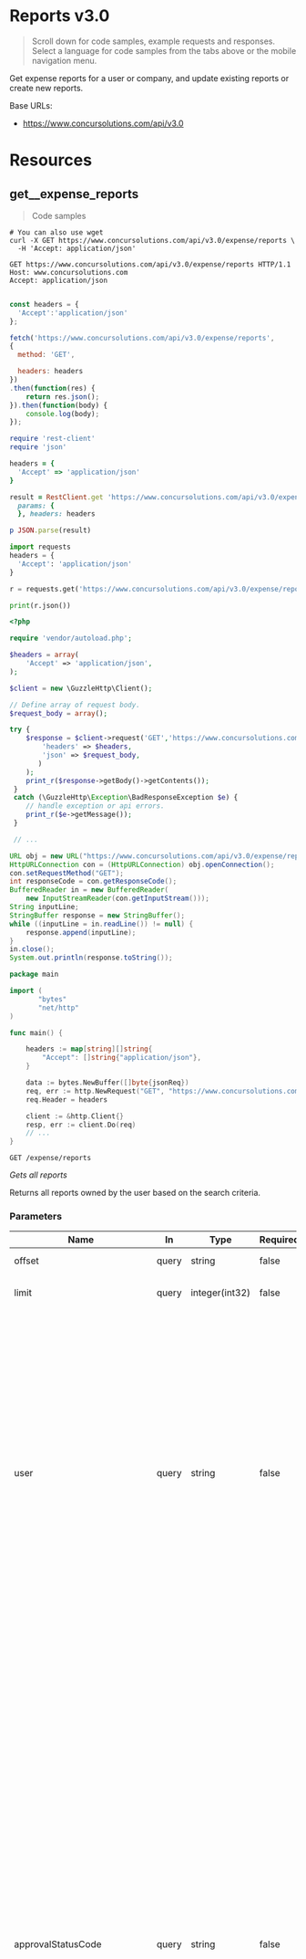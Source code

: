 <!-- Generator: Widdershins v4.0.1 -->

<h1 id="reports">Reports v3.0</h1>

> Scroll down for code samples, example requests and responses. Select a language for code samples from the tabs above or the mobile navigation menu.

Get expense reports for a user or company, and update existing reports or create new reports.

Base URLs:

* <a href="https://www.concursolutions.com/api/v3.0">https://www.concursolutions.com/api/v3.0</a>

<h1 id="reports-resources">Resources</h1>

## get__expense_reports

> Code samples

```shell
# You can also use wget
curl -X GET https://www.concursolutions.com/api/v3.0/expense/reports \
  -H 'Accept: application/json'

```

```http
GET https://www.concursolutions.com/api/v3.0/expense/reports HTTP/1.1
Host: www.concursolutions.com
Accept: application/json

```

```javascript

const headers = {
  'Accept':'application/json'
};

fetch('https://www.concursolutions.com/api/v3.0/expense/reports',
{
  method: 'GET',

  headers: headers
})
.then(function(res) {
    return res.json();
}).then(function(body) {
    console.log(body);
});

```

```ruby
require 'rest-client'
require 'json'

headers = {
  'Accept' => 'application/json'
}

result = RestClient.get 'https://www.concursolutions.com/api/v3.0/expense/reports',
  params: {
  }, headers: headers

p JSON.parse(result)

```

```python
import requests
headers = {
  'Accept': 'application/json'
}

r = requests.get('https://www.concursolutions.com/api/v3.0/expense/reports', headers = headers)

print(r.json())

```

```php
<?php

require 'vendor/autoload.php';

$headers = array(
    'Accept' => 'application/json',
);

$client = new \GuzzleHttp\Client();

// Define array of request body.
$request_body = array();

try {
    $response = $client->request('GET','https://www.concursolutions.com/api/v3.0/expense/reports', array(
        'headers' => $headers,
        'json' => $request_body,
       )
    );
    print_r($response->getBody()->getContents());
 }
 catch (\GuzzleHttp\Exception\BadResponseException $e) {
    // handle exception or api errors.
    print_r($e->getMessage());
 }

 // ...

```

```java
URL obj = new URL("https://www.concursolutions.com/api/v3.0/expense/reports");
HttpURLConnection con = (HttpURLConnection) obj.openConnection();
con.setRequestMethod("GET");
int responseCode = con.getResponseCode();
BufferedReader in = new BufferedReader(
    new InputStreamReader(con.getInputStream()));
String inputLine;
StringBuffer response = new StringBuffer();
while ((inputLine = in.readLine()) != null) {
    response.append(inputLine);
}
in.close();
System.out.println(response.toString());

```

```go
package main

import (
       "bytes"
       "net/http"
)

func main() {

    headers := map[string][]string{
        "Accept": []string{"application/json"},
    }

    data := bytes.NewBuffer([]byte{jsonReq})
    req, err := http.NewRequest("GET", "https://www.concursolutions.com/api/v3.0/expense/reports", data)
    req.Header = headers

    client := &http.Client{}
    resp, err := client.Do(req)
    // ...
}

```

`GET /expense/reports`

*Gets all reports*

Returns all reports owned by the user based on the search criteria.

<h3 id="get__expense_reports-parameters">Parameters</h3>

|Name|In|Type|Required|Description|
|---|---|---|---|---|
|offset|query|string|false|Starting page offset|
|limit|query|integer(int32)|false|Number of records to return (default 25)|
|user|query|string|false|Optional. The login ID of the report owner(s) to use when searching for reports. If the value is set to LoginID, reports for the report owner with this login ID value are returned. If the value is set to ALL, reports for all report owners are returned. If this parameter is not specified, reports for the OAuth Consumer are returned. The access token owner (OAuth Consumer) must have the Web Services Admin role to use this parameter.|
|approvalStatusCode|query|string|false|The status code for the Approval Status. The values can include Concur Expense standard codes or custom codes. The Concur Expense standard code values are: A_AAFH - Report submission triggered an anomaly and fraud check; A_ACCO - Report is pending reviews; A_APPR - Report has been approved; A_EXTV - Report is pending external validation; A_FILE - Report has been submitted; A_NOTF - Report has not been submitted; A_PBDG - Report approval is pending Budget approval; A_PECO - Report approval is pending Cost object approval; A_PEND - Report is pending manager approval; A_PVAL - Report is pending prepayment validation; A_RESU - Report needs to be resubmitted; A_RHLD - Report submission is pending receipt images; A_TEXP - Report expired in approval queue. For custom codes, contact Concur Developer Support.|
|paymentStatusCode|query|string|false|The payment status code for the report. The values can include Concur Expense standard codes or custom codes. The Concur Expense standard code values are: P_HOLD - Report payment is on hold; P_NOTP - Report has not been paid; P_PAID - Report has been paid; P_PAYC - Payment is confirmed. Some or all of the report expenses have been paid; P_PROC - Report is in process to be paid. For custom codes, contact Concur Developer Support.|
|currencyCode|query|string|false|The 3-letter ISO 4217 currency code for the report currency. Example: USD.|
|paymentType|query|string|false|The unique identifier for the payment type that is the payment type for at least one expense entry in the report. Use PaymentTypeID from the "GET Expense Group Configurations" function.|
|reimbursementMethod|query|string|false|The method the report owner will be reimbursed. VALUES: ADPPAYR - ADP Payroll; APCHECK - AP (Company Check); CNQRPAY - Expense Pay; PMTSERV - Other Payment Service. NOTE: PAY_PAL is NOT supported.|
|approverLoginID|query|string|false|The login ID for the report approver that is the current approver assigned to the report.|
|expenseTypeCode|query|string|false|The expense type code that is the expense type for at least one expense entry in the report. Use ExpenseTypeCode from the "GET Expense Group Configurations" function.|
|attendeeTypeCode|query|string|false|The report contains expense entries that have attendees of the specified type.|
|countryCode|query|string|false|The report country. Maximum 2 characters. Format: The ISO 3166-1 alpha-2 country code. Example: United States is US.|
|batchID|query|string|false|The unique identifier for a payment batch where there is at least one report payee within the report. Use the BatchID from the "GET Payment Batch List" function.|
|vendorName|query|string|false|The Vendor Description that is the vendor for at least one expense entry in the report.|
|hasVAT|query|boolean|false|Determines if the report has at least one expense entry with VAT details. Format: true or false.|
|hasImages|query|boolean|false|Determines if the report has at least one expense entry with an entry image or if there is a report image for this report. Format: true or false.|
|hasAttendees|query|boolean|false|Determines if the report has at least one expense entry with an attendee. Format: true or false.|
|hasBillableExpenses|query|boolean|false|The IsBillable flag for at least one expense entry in the report. Format: true or false.|
|isTestUser|query|boolean|false|The report owner is a test user using the report for testing purposes in a non-production envirnment. format: true or false.|
|expenseGroupConfigID|query|string|false|The unique identifier for the expense group configuration associated to the report's expense group. Use the ID from the "GET Expense Group Configurations" function.|
|entryTransactionDateBefore|query|string(date-time)|false|The entry transaction date for at least one expense entry in the report is before this date.Format: YYYY-MM-DD|
|entryTransactionDateAfter|query|string(date-time)|false|The entry transaction date for at least one expense entry in the report is after this date.Format: YYYY-MM-DD|
|createDateBefore|query|string(date-time)|false|The report create date is before this date.Format: YYYY-MM-DD|
|createDateAfter|query|string(date-time)|false|The report create date is after this date.Format: YYYY-MM-DD|
|userDefinedDateBefore|query|string(date-time)|false|The report user defined date is before this date.Format: YYYY-MM-DD|
|userDefinedDateAfter|query|string(date-time)|false|The report user defined date is after this date.Format: YYYY-MM-DD|
|submitDateBefore|query|string(date-time)|false|The report submit date is before this date.Format: YYYY-MM-DD|
|submitDateAfter|query|string(date-time)|false|The report submit date is after this date.Format: YYYY-MM-DD|
|processingPaymentDateBefore|query|string(date-time)|false|The report processing payment date is before this date.Format: YYYY-MM-DD|
|processingPaymentDateAfter|query|string(date-time)|false|The report processing payment date is after this date. Format: YYYY-MM-DD|
|paidDateBefore|query|string(date-time)|false|The report paid date is before this date.Format: YYYY-MM-DD|
|paidDateAfter|query|string(date-time)|false|The report paid date is after this date.Format: YYYY-MM-DD|
|modifiedDateBefore|query|string(date-time)|false|The report modified date is before this date.Format: YYYY-MM-DD|
|modifiedDateAfter|query|string(date-time)|false|The report modified date is after this date.Format: YYYY-MM-DD|

> Example responses

> 200 Response

```json
{
  "Items": {
    "AmountDueCompanyCard": 0,
    "AmountDueEmployee": 0,
    "ApprovalStatusCode": "string",
    "ApprovalStatusName": "string",
    "ApproverLoginID": "string",
    "ApproverName": "string",
    "Country": "string",
    "CountrySubdivision": "string",
    "CreateDate": "2019-08-24T14:15:22Z",
    "CurrencyCode": "string",
    "Custom1": {
      "Code": "string",
      "ListItemID": "string",
      "Type": "string",
      "Value": "string"
    },
    "Custom10": {
      "Code": "string",
      "ListItemID": "string",
      "Type": "string",
      "Value": "string"
    },
    "Custom11": {
      "Code": "string",
      "ListItemID": "string",
      "Type": "string",
      "Value": "string"
    },
    "Custom12": {
      "Code": "string",
      "ListItemID": "string",
      "Type": "string",
      "Value": "string"
    },
    "Custom13": {
      "Code": "string",
      "ListItemID": "string",
      "Type": "string",
      "Value": "string"
    },
    "Custom14": {
      "Code": "string",
      "ListItemID": "string",
      "Type": "string",
      "Value": "string"
    },
    "Custom15": {
      "Code": "string",
      "ListItemID": "string",
      "Type": "string",
      "Value": "string"
    },
    "Custom16": {
      "Code": "string",
      "ListItemID": "string",
      "Type": "string",
      "Value": "string"
    },
    "Custom17": {
      "Code": "string",
      "ListItemID": "string",
      "Type": "string",
      "Value": "string"
    },
    "Custom18": {
      "Code": "string",
      "ListItemID": "string",
      "Type": "string",
      "Value": "string"
    },
    "Custom19": {
      "Code": "string",
      "ListItemID": "string",
      "Type": "string",
      "Value": "string"
    },
    "Custom2": {
      "Code": "string",
      "ListItemID": "string",
      "Type": "string",
      "Value": "string"
    },
    "Custom20": {
      "Code": "string",
      "ListItemID": "string",
      "Type": "string",
      "Value": "string"
    },
    "Custom3": {
      "Code": "string",
      "ListItemID": "string",
      "Type": "string",
      "Value": "string"
    },
    "Custom4": {
      "Code": "string",
      "ListItemID": "string",
      "Type": "string",
      "Value": "string"
    },
    "Custom5": {
      "Code": "string",
      "ListItemID": "string",
      "Type": "string",
      "Value": "string"
    },
    "Custom6": {
      "Code": "string",
      "ListItemID": "string",
      "Type": "string",
      "Value": "string"
    },
    "Custom7": {
      "Code": "string",
      "ListItemID": "string",
      "Type": "string",
      "Value": "string"
    },
    "Custom8": {
      "Code": "string",
      "ListItemID": "string",
      "Type": "string",
      "Value": "string"
    },
    "Custom9": {
      "Code": "string",
      "ListItemID": "string",
      "Type": "string",
      "Value": "string"
    },
    "EverSentBack": true,
    "HasException": true,
    "ID": "string",
    "LastComment": "string",
    "LastModifiedDate": "2019-08-24T14:15:22Z",
    "LedgerName": "string",
    "Name": "string",
    "OrgUnit1": {
      "Code": "string",
      "ListItemID": "string",
      "Type": "string",
      "Value": "string"
    },
    "OrgUnit2": {
      "Code": "string",
      "ListItemID": "string",
      "Type": "string",
      "Value": "string"
    },
    "OrgUnit3": {
      "Code": "string",
      "ListItemID": "string",
      "Type": "string",
      "Value": "string"
    },
    "OrgUnit4": {
      "Code": "string",
      "ListItemID": "string",
      "Type": "string",
      "Value": "string"
    },
    "OrgUnit5": {
      "Code": "string",
      "ListItemID": "string",
      "Type": "string",
      "Value": "string"
    },
    "OrgUnit6": {
      "Code": "string",
      "ListItemID": "string",
      "Type": "string",
      "Value": "string"
    },
    "OwnerLoginID": "string",
    "OwnerName": "string",
    "PaidDate": "2019-08-24T14:15:22Z",
    "PaymentStatusCode": "string",
    "PaymentStatusName": "string",
    "PersonalAmount": 0,
    "PolicyID": "string",
    "ProcessingPaymentDate": "2019-08-24T14:15:22Z",
    "ReceiptsReceived": true,
    "SubmitDate": "2019-08-24T14:15:22Z",
    "Total": 0,
    "TotalApprovedAmount": 0,
    "TotalClaimedAmount": 0,
    "URI": "string",
    "UserDefinedDate": "2019-08-24T14:15:22Z",
    "WorkflowActionUrl": "string"
  },
  "NextPage": "string"
}
```

```xml
<?xml version="1.0" encoding="UTF-8" ?>
<ReportCollection>
  <Items>
    <AmountDueCompanyCard>0</AmountDueCompanyCard>
    <AmountDueEmployee>0</AmountDueEmployee>
    <ApprovalStatusCode>string</ApprovalStatusCode>
    <ApprovalStatusName>string</ApprovalStatusName>
    <ApproverLoginID>string</ApproverLoginID>
    <ApproverName>string</ApproverName>
    <Country>string</Country>
    <CountrySubdivision>string</CountrySubdivision>
    <CreateDate>2019-08-24T14:15:22Z</CreateDate>
    <CurrencyCode>string</CurrencyCode>
    <Custom1>
      <Code>string</Code>
      <ListItemID>string</ListItemID>
      <Type>string</Type>
      <Value>string</Value>
    </Custom1>
    <Custom10>
      <Code>string</Code>
      <ListItemID>string</ListItemID>
      <Type>string</Type>
      <Value>string</Value>
    </Custom10>
    <Custom11>
      <Code>string</Code>
      <ListItemID>string</ListItemID>
      <Type>string</Type>
      <Value>string</Value>
    </Custom11>
    <Custom12>
      <Code>string</Code>
      <ListItemID>string</ListItemID>
      <Type>string</Type>
      <Value>string</Value>
    </Custom12>
    <Custom13>
      <Code>string</Code>
      <ListItemID>string</ListItemID>
      <Type>string</Type>
      <Value>string</Value>
    </Custom13>
    <Custom14>
      <Code>string</Code>
      <ListItemID>string</ListItemID>
      <Type>string</Type>
      <Value>string</Value>
    </Custom14>
    <Custom15>
      <Code>string</Code>
      <ListItemID>string</ListItemID>
      <Type>string</Type>
      <Value>string</Value>
    </Custom15>
    <Custom16>
      <Code>string</Code>
      <ListItemID>string</ListItemID>
      <Type>string</Type>
      <Value>string</Value>
    </Custom16>
    <Custom17>
      <Code>string</Code>
      <ListItemID>string</ListItemID>
      <Type>string</Type>
      <Value>string</Value>
    </Custom17>
    <Custom18>
      <Code>string</Code>
      <ListItemID>string</ListItemID>
      <Type>string</Type>
      <Value>string</Value>
    </Custom18>
    <Custom19>
      <Code>string</Code>
      <ListItemID>string</ListItemID>
      <Type>string</Type>
      <Value>string</Value>
    </Custom19>
    <Custom2>
      <Code>string</Code>
      <ListItemID>string</ListItemID>
      <Type>string</Type>
      <Value>string</Value>
    </Custom2>
    <Custom20>
      <Code>string</Code>
      <ListItemID>string</ListItemID>
      <Type>string</Type>
      <Value>string</Value>
    </Custom20>
    <Custom3>
      <Code>string</Code>
      <ListItemID>string</ListItemID>
      <Type>string</Type>
      <Value>string</Value>
    </Custom3>
    <Custom4>
      <Code>string</Code>
      <ListItemID>string</ListItemID>
      <Type>string</Type>
      <Value>string</Value>
    </Custom4>
    <Custom5>
      <Code>string</Code>
      <ListItemID>string</ListItemID>
      <Type>string</Type>
      <Value>string</Value>
    </Custom5>
    <Custom6>
      <Code>string</Code>
      <ListItemID>string</ListItemID>
      <Type>string</Type>
      <Value>string</Value>
    </Custom6>
    <Custom7>
      <Code>string</Code>
      <ListItemID>string</ListItemID>
      <Type>string</Type>
      <Value>string</Value>
    </Custom7>
    <Custom8>
      <Code>string</Code>
      <ListItemID>string</ListItemID>
      <Type>string</Type>
      <Value>string</Value>
    </Custom8>
    <Custom9>
      <Code>string</Code>
      <ListItemID>string</ListItemID>
      <Type>string</Type>
      <Value>string</Value>
    </Custom9>
    <EverSentBack>true</EverSentBack>
    <HasException>true</HasException>
    <ID>string</ID>
    <LastComment>string</LastComment>
    <LastModifiedDate>2019-08-24T14:15:22Z</LastModifiedDate>
    <LedgerName>string</LedgerName>
    <Name>string</Name>
    <OrgUnit1>
      <Code>string</Code>
      <ListItemID>string</ListItemID>
      <Type>string</Type>
      <Value>string</Value>
    </OrgUnit1>
    <OrgUnit2>
      <Code>string</Code>
      <ListItemID>string</ListItemID>
      <Type>string</Type>
      <Value>string</Value>
    </OrgUnit2>
    <OrgUnit3>
      <Code>string</Code>
      <ListItemID>string</ListItemID>
      <Type>string</Type>
      <Value>string</Value>
    </OrgUnit3>
    <OrgUnit4>
      <Code>string</Code>
      <ListItemID>string</ListItemID>
      <Type>string</Type>
      <Value>string</Value>
    </OrgUnit4>
    <OrgUnit5>
      <Code>string</Code>
      <ListItemID>string</ListItemID>
      <Type>string</Type>
      <Value>string</Value>
    </OrgUnit5>
    <OrgUnit6>
      <Code>string</Code>
      <ListItemID>string</ListItemID>
      <Type>string</Type>
      <Value>string</Value>
    </OrgUnit6>
    <OwnerLoginID>string</OwnerLoginID>
    <OwnerName>string</OwnerName>
    <PaidDate>2019-08-24T14:15:22Z</PaidDate>
    <PaymentStatusCode>string</PaymentStatusCode>
    <PaymentStatusName>string</PaymentStatusName>
    <PersonalAmount>0</PersonalAmount>
    <PolicyID>string</PolicyID>
    <ProcessingPaymentDate>2019-08-24T14:15:22Z</ProcessingPaymentDate>
    <ReceiptsReceived>true</ReceiptsReceived>
    <SubmitDate>2019-08-24T14:15:22Z</SubmitDate>
    <Total>0</Total>
    <TotalApprovedAmount>0</TotalApprovedAmount>
    <TotalClaimedAmount>0</TotalClaimedAmount>
    <URI>string</URI>
    <UserDefinedDate>2019-08-24T14:15:22Z</UserDefinedDate>
    <WorkflowActionUrl>string</WorkflowActionUrl>
  </Items>
  <NextPage>string</NextPage>
</ReportCollection>
```

<h3 id="get__expense_reports-responses">Responses</h3>

|Status|Meaning|Description|Schema|
|---|---|---|---|
|200|[OK](https://tools.ietf.org/html/rfc7231#section-6.3.1)|Success|[ReportCollection](#schemareportcollection)|

<aside class="success">
This operation does not require authentication
</aside>

## post__expense_reports

> Code samples

```shell
# You can also use wget
curl -X POST https://www.concursolutions.com/api/v3.0/expense/reports \
  -H 'Content-Type: application/json' \
  -H 'Accept: application/json'

```

```http
POST https://www.concursolutions.com/api/v3.0/expense/reports HTTP/1.1
Host: www.concursolutions.com
Content-Type: application/json
Accept: application/json

```

```javascript
const inputBody = '{
  "Comment": "string",
  "Custom1": "string",
  "Custom10": "string",
  "Custom11": "string",
  "Custom12": "string",
  "Custom13": "string",
  "Custom14": "string",
  "Custom15": "string",
  "Custom16": "string",
  "Custom17": "string",
  "Custom18": "string",
  "Custom19": "string",
  "Custom2": "string",
  "Custom20": "string",
  "Custom3": "string",
  "Custom4": "string",
  "Custom5": "string",
  "Custom6": "string",
  "Custom7": "string",
  "Custom8": "string",
  "Custom9": "string",
  "Name": "string",
  "OrgUnit1": "string",
  "OrgUnit2": "string",
  "OrgUnit3": "string",
  "OrgUnit4": "string",
  "OrgUnit5": "string",
  "OrgUnit6": "string",
  "PolicyID": "string",
  "Purpose": "string",
  "UserDefinedDate": "2019-08-24T14:15:22Z"
}';
const headers = {
  'Content-Type':'application/json',
  'Accept':'application/json'
};

fetch('https://www.concursolutions.com/api/v3.0/expense/reports',
{
  method: 'POST',
  body: inputBody,
  headers: headers
})
.then(function(res) {
    return res.json();
}).then(function(body) {
    console.log(body);
});

```

```ruby
require 'rest-client'
require 'json'

headers = {
  'Content-Type' => 'application/json',
  'Accept' => 'application/json'
}

result = RestClient.post 'https://www.concursolutions.com/api/v3.0/expense/reports',
  params: {
  }, headers: headers

p JSON.parse(result)

```

```python
import requests
headers = {
  'Content-Type': 'application/json',
  'Accept': 'application/json'
}

r = requests.post('https://www.concursolutions.com/api/v3.0/expense/reports', headers = headers)

print(r.json())

```

```php
<?php

require 'vendor/autoload.php';

$headers = array(
    'Content-Type' => 'application/json',
    'Accept' => 'application/json',
);

$client = new \GuzzleHttp\Client();

// Define array of request body.
$request_body = array();

try {
    $response = $client->request('POST','https://www.concursolutions.com/api/v3.0/expense/reports', array(
        'headers' => $headers,
        'json' => $request_body,
       )
    );
    print_r($response->getBody()->getContents());
 }
 catch (\GuzzleHttp\Exception\BadResponseException $e) {
    // handle exception or api errors.
    print_r($e->getMessage());
 }

 // ...

```

```java
URL obj = new URL("https://www.concursolutions.com/api/v3.0/expense/reports");
HttpURLConnection con = (HttpURLConnection) obj.openConnection();
con.setRequestMethod("POST");
int responseCode = con.getResponseCode();
BufferedReader in = new BufferedReader(
    new InputStreamReader(con.getInputStream()));
String inputLine;
StringBuffer response = new StringBuffer();
while ((inputLine = in.readLine()) != null) {
    response.append(inputLine);
}
in.close();
System.out.println(response.toString());

```

```go
package main

import (
       "bytes"
       "net/http"
)

func main() {

    headers := map[string][]string{
        "Content-Type": []string{"application/json"},
        "Accept": []string{"application/json"},
    }

    data := bytes.NewBuffer([]byte{jsonReq})
    req, err := http.NewRequest("POST", "https://www.concursolutions.com/api/v3.0/expense/reports", data)
    req.Header = headers

    client := &http.Client{}
    resp, err := client.Do(req)
    // ...
}

```

`POST /expense/reports`

*Create a new report*

Create an expense report with the supplied data.

> Body parameter

```json
{
  "Comment": "string",
  "Custom1": "string",
  "Custom10": "string",
  "Custom11": "string",
  "Custom12": "string",
  "Custom13": "string",
  "Custom14": "string",
  "Custom15": "string",
  "Custom16": "string",
  "Custom17": "string",
  "Custom18": "string",
  "Custom19": "string",
  "Custom2": "string",
  "Custom20": "string",
  "Custom3": "string",
  "Custom4": "string",
  "Custom5": "string",
  "Custom6": "string",
  "Custom7": "string",
  "Custom8": "string",
  "Custom9": "string",
  "Name": "string",
  "OrgUnit1": "string",
  "OrgUnit2": "string",
  "OrgUnit3": "string",
  "OrgUnit4": "string",
  "OrgUnit5": "string",
  "OrgUnit6": "string",
  "PolicyID": "string",
  "Purpose": "string",
  "UserDefinedDate": "2019-08-24T14:15:22Z"
}
```

```xml
<?xml version="1.0" encoding="UTF-8" ?>
<ReportPost>
  <Comment>string</Comment>
  <Custom1>string</Custom1>
  <Custom10>string</Custom10>
  <Custom11>string</Custom11>
  <Custom12>string</Custom12>
  <Custom13>string</Custom13>
  <Custom14>string</Custom14>
  <Custom15>string</Custom15>
  <Custom16>string</Custom16>
  <Custom17>string</Custom17>
  <Custom18>string</Custom18>
  <Custom19>string</Custom19>
  <Custom2>string</Custom2>
  <Custom20>string</Custom20>
  <Custom3>string</Custom3>
  <Custom4>string</Custom4>
  <Custom5>string</Custom5>
  <Custom6>string</Custom6>
  <Custom7>string</Custom7>
  <Custom8>string</Custom8>
  <Custom9>string</Custom9>
  <Name>string</Name>
  <OrgUnit1>string</OrgUnit1>
  <OrgUnit2>string</OrgUnit2>
  <OrgUnit3>string</OrgUnit3>
  <OrgUnit4>string</OrgUnit4>
  <OrgUnit5>string</OrgUnit5>
  <OrgUnit6>string</OrgUnit6>
  <PolicyID>string</PolicyID>
  <Purpose>string</Purpose>
  <UserDefinedDate>2019-08-24T14:15:22Z</UserDefinedDate>
</ReportPost>
```

<h3 id="post__expense_reports-parameters">Parameters</h3>

|Name|In|Type|Required|Description|
|---|---|---|---|---|
|user|query|string|false|Optional. The login ID for the Report Owner.|
|body|body|[ReportPost](#schemareportpost)|true|Report object to create|

> Example responses

> 200 Response

```json
{
  "ID": "string",
  "URI": "string"
}
```

```xml
<?xml version="1.0" encoding="UTF-8" ?>
<CreateResponse>
  <ID>string</ID>
  <URI>string</URI>
</CreateResponse>
```

<h3 id="post__expense_reports-responses">Responses</h3>

|Status|Meaning|Description|Schema|
|---|---|---|---|
|200|[OK](https://tools.ietf.org/html/rfc7231#section-6.3.1)|Success|[CreateResponse](#schemacreateresponse)|
|400|[Bad Request](https://tools.ietf.org/html/rfc7231#section-6.5.1)|Bad Request|[Void](#schemavoid)|

<aside class="success">
This operation does not require authentication
</aside>

## get__expense_reports_{id}

> Code samples

```shell
# You can also use wget
curl -X GET https://www.concursolutions.com/api/v3.0/expense/reports/{id} \
  -H 'Accept: application/json'

```

```http
GET https://www.concursolutions.com/api/v3.0/expense/reports/{id} HTTP/1.1
Host: www.concursolutions.com
Accept: application/json

```

```javascript

const headers = {
  'Accept':'application/json'
};

fetch('https://www.concursolutions.com/api/v3.0/expense/reports/{id}',
{
  method: 'GET',

  headers: headers
})
.then(function(res) {
    return res.json();
}).then(function(body) {
    console.log(body);
});

```

```ruby
require 'rest-client'
require 'json'

headers = {
  'Accept' => 'application/json'
}

result = RestClient.get 'https://www.concursolutions.com/api/v3.0/expense/reports/{id}',
  params: {
  }, headers: headers

p JSON.parse(result)

```

```python
import requests
headers = {
  'Accept': 'application/json'
}

r = requests.get('https://www.concursolutions.com/api/v3.0/expense/reports/{id}', headers = headers)

print(r.json())

```

```php
<?php

require 'vendor/autoload.php';

$headers = array(
    'Accept' => 'application/json',
);

$client = new \GuzzleHttp\Client();

// Define array of request body.
$request_body = array();

try {
    $response = $client->request('GET','https://www.concursolutions.com/api/v3.0/expense/reports/{id}', array(
        'headers' => $headers,
        'json' => $request_body,
       )
    );
    print_r($response->getBody()->getContents());
 }
 catch (\GuzzleHttp\Exception\BadResponseException $e) {
    // handle exception or api errors.
    print_r($e->getMessage());
 }

 // ...

```

```java
URL obj = new URL("https://www.concursolutions.com/api/v3.0/expense/reports/{id}");
HttpURLConnection con = (HttpURLConnection) obj.openConnection();
con.setRequestMethod("GET");
int responseCode = con.getResponseCode();
BufferedReader in = new BufferedReader(
    new InputStreamReader(con.getInputStream()));
String inputLine;
StringBuffer response = new StringBuffer();
while ((inputLine = in.readLine()) != null) {
    response.append(inputLine);
}
in.close();
System.out.println(response.toString());

```

```go
package main

import (
       "bytes"
       "net/http"
)

func main() {

    headers := map[string][]string{
        "Accept": []string{"application/json"},
    }

    data := bytes.NewBuffer([]byte{jsonReq})
    req, err := http.NewRequest("GET", "https://www.concursolutions.com/api/v3.0/expense/reports/{id}", data)
    req.Header = headers

    client := &http.Client{}
    resp, err := client.Do(req)
    // ...
}

```

`GET /expense/reports/{id}`

*Gets a single report*

Returns the specified report.

<h3 id="get__expense_reports_{id}-parameters">Parameters</h3>

|Name|In|Type|Required|Description|
|---|---|---|---|---|
|id|path|string|true|Report ID|
|user|query|string|false|Optional. The login ID of the report owner(s) to use when searching for reports. If the value is set to LoginID, reports for the report owner with this login ID value are returned. If the value is set to ALL, reports for all report owners are returned. If this parameter is not specified, reports for the OAuth Consumer are returned. The access token owner (OAuth Consumer) must have the Web Services Admin role to use this parameter.|

> Example responses

> 200 Response

```json
{
  "AmountDueCompanyCard": 0,
  "AmountDueEmployee": 0,
  "ApprovalStatusCode": "string",
  "ApprovalStatusName": "string",
  "ApproverLoginID": "string",
  "ApproverName": "string",
  "Country": "string",
  "CountrySubdivision": "string",
  "CreateDate": "2019-08-24T14:15:22Z",
  "CurrencyCode": "string",
  "Custom1": {
    "Code": "string",
    "ListItemID": "string",
    "Type": "string",
    "Value": "string"
  },
  "Custom10": {
    "Code": "string",
    "ListItemID": "string",
    "Type": "string",
    "Value": "string"
  },
  "Custom11": {
    "Code": "string",
    "ListItemID": "string",
    "Type": "string",
    "Value": "string"
  },
  "Custom12": {
    "Code": "string",
    "ListItemID": "string",
    "Type": "string",
    "Value": "string"
  },
  "Custom13": {
    "Code": "string",
    "ListItemID": "string",
    "Type": "string",
    "Value": "string"
  },
  "Custom14": {
    "Code": "string",
    "ListItemID": "string",
    "Type": "string",
    "Value": "string"
  },
  "Custom15": {
    "Code": "string",
    "ListItemID": "string",
    "Type": "string",
    "Value": "string"
  },
  "Custom16": {
    "Code": "string",
    "ListItemID": "string",
    "Type": "string",
    "Value": "string"
  },
  "Custom17": {
    "Code": "string",
    "ListItemID": "string",
    "Type": "string",
    "Value": "string"
  },
  "Custom18": {
    "Code": "string",
    "ListItemID": "string",
    "Type": "string",
    "Value": "string"
  },
  "Custom19": {
    "Code": "string",
    "ListItemID": "string",
    "Type": "string",
    "Value": "string"
  },
  "Custom2": {
    "Code": "string",
    "ListItemID": "string",
    "Type": "string",
    "Value": "string"
  },
  "Custom20": {
    "Code": "string",
    "ListItemID": "string",
    "Type": "string",
    "Value": "string"
  },
  "Custom3": {
    "Code": "string",
    "ListItemID": "string",
    "Type": "string",
    "Value": "string"
  },
  "Custom4": {
    "Code": "string",
    "ListItemID": "string",
    "Type": "string",
    "Value": "string"
  },
  "Custom5": {
    "Code": "string",
    "ListItemID": "string",
    "Type": "string",
    "Value": "string"
  },
  "Custom6": {
    "Code": "string",
    "ListItemID": "string",
    "Type": "string",
    "Value": "string"
  },
  "Custom7": {
    "Code": "string",
    "ListItemID": "string",
    "Type": "string",
    "Value": "string"
  },
  "Custom8": {
    "Code": "string",
    "ListItemID": "string",
    "Type": "string",
    "Value": "string"
  },
  "Custom9": {
    "Code": "string",
    "ListItemID": "string",
    "Type": "string",
    "Value": "string"
  },
  "EverSentBack": true,
  "HasException": true,
  "ID": "string",
  "LastComment": "string",
  "LastModifiedDate": "2019-08-24T14:15:22Z",
  "LedgerName": "string",
  "Name": "string",
  "OrgUnit1": {
    "Code": "string",
    "ListItemID": "string",
    "Type": "string",
    "Value": "string"
  },
  "OrgUnit2": {
    "Code": "string",
    "ListItemID": "string",
    "Type": "string",
    "Value": "string"
  },
  "OrgUnit3": {
    "Code": "string",
    "ListItemID": "string",
    "Type": "string",
    "Value": "string"
  },
  "OrgUnit4": {
    "Code": "string",
    "ListItemID": "string",
    "Type": "string",
    "Value": "string"
  },
  "OrgUnit5": {
    "Code": "string",
    "ListItemID": "string",
    "Type": "string",
    "Value": "string"
  },
  "OrgUnit6": {
    "Code": "string",
    "ListItemID": "string",
    "Type": "string",
    "Value": "string"
  },
  "OwnerLoginID": "string",
  "OwnerName": "string",
  "PaidDate": "2019-08-24T14:15:22Z",
  "PaymentStatusCode": "string",
  "PaymentStatusName": "string",
  "PersonalAmount": 0,
  "PolicyID": "string",
  "ProcessingPaymentDate": "2019-08-24T14:15:22Z",
  "ReceiptsReceived": true,
  "SubmitDate": "2019-08-24T14:15:22Z",
  "Total": 0,
  "TotalApprovedAmount": 0,
  "TotalClaimedAmount": 0,
  "URI": "string",
  "UserDefinedDate": "2019-08-24T14:15:22Z",
  "WorkflowActionUrl": "string"
}
```

```xml
<?xml version="1.0" encoding="UTF-8" ?>
<ReportGet>
  <AmountDueCompanyCard>0</AmountDueCompanyCard>
  <AmountDueEmployee>0</AmountDueEmployee>
  <ApprovalStatusCode>string</ApprovalStatusCode>
  <ApprovalStatusName>string</ApprovalStatusName>
  <ApproverLoginID>string</ApproverLoginID>
  <ApproverName>string</ApproverName>
  <Country>string</Country>
  <CountrySubdivision>string</CountrySubdivision>
  <CreateDate>2019-08-24T14:15:22Z</CreateDate>
  <CurrencyCode>string</CurrencyCode>
  <Custom1>
    <Code>string</Code>
    <ListItemID>string</ListItemID>
    <Type>string</Type>
    <Value>string</Value>
  </Custom1>
  <Custom10>
    <Code>string</Code>
    <ListItemID>string</ListItemID>
    <Type>string</Type>
    <Value>string</Value>
  </Custom10>
  <Custom11>
    <Code>string</Code>
    <ListItemID>string</ListItemID>
    <Type>string</Type>
    <Value>string</Value>
  </Custom11>
  <Custom12>
    <Code>string</Code>
    <ListItemID>string</ListItemID>
    <Type>string</Type>
    <Value>string</Value>
  </Custom12>
  <Custom13>
    <Code>string</Code>
    <ListItemID>string</ListItemID>
    <Type>string</Type>
    <Value>string</Value>
  </Custom13>
  <Custom14>
    <Code>string</Code>
    <ListItemID>string</ListItemID>
    <Type>string</Type>
    <Value>string</Value>
  </Custom14>
  <Custom15>
    <Code>string</Code>
    <ListItemID>string</ListItemID>
    <Type>string</Type>
    <Value>string</Value>
  </Custom15>
  <Custom16>
    <Code>string</Code>
    <ListItemID>string</ListItemID>
    <Type>string</Type>
    <Value>string</Value>
  </Custom16>
  <Custom17>
    <Code>string</Code>
    <ListItemID>string</ListItemID>
    <Type>string</Type>
    <Value>string</Value>
  </Custom17>
  <Custom18>
    <Code>string</Code>
    <ListItemID>string</ListItemID>
    <Type>string</Type>
    <Value>string</Value>
  </Custom18>
  <Custom19>
    <Code>string</Code>
    <ListItemID>string</ListItemID>
    <Type>string</Type>
    <Value>string</Value>
  </Custom19>
  <Custom2>
    <Code>string</Code>
    <ListItemID>string</ListItemID>
    <Type>string</Type>
    <Value>string</Value>
  </Custom2>
  <Custom20>
    <Code>string</Code>
    <ListItemID>string</ListItemID>
    <Type>string</Type>
    <Value>string</Value>
  </Custom20>
  <Custom3>
    <Code>string</Code>
    <ListItemID>string</ListItemID>
    <Type>string</Type>
    <Value>string</Value>
  </Custom3>
  <Custom4>
    <Code>string</Code>
    <ListItemID>string</ListItemID>
    <Type>string</Type>
    <Value>string</Value>
  </Custom4>
  <Custom5>
    <Code>string</Code>
    <ListItemID>string</ListItemID>
    <Type>string</Type>
    <Value>string</Value>
  </Custom5>
  <Custom6>
    <Code>string</Code>
    <ListItemID>string</ListItemID>
    <Type>string</Type>
    <Value>string</Value>
  </Custom6>
  <Custom7>
    <Code>string</Code>
    <ListItemID>string</ListItemID>
    <Type>string</Type>
    <Value>string</Value>
  </Custom7>
  <Custom8>
    <Code>string</Code>
    <ListItemID>string</ListItemID>
    <Type>string</Type>
    <Value>string</Value>
  </Custom8>
  <Custom9>
    <Code>string</Code>
    <ListItemID>string</ListItemID>
    <Type>string</Type>
    <Value>string</Value>
  </Custom9>
  <EverSentBack>true</EverSentBack>
  <HasException>true</HasException>
  <ID>string</ID>
  <LastComment>string</LastComment>
  <LastModifiedDate>2019-08-24T14:15:22Z</LastModifiedDate>
  <LedgerName>string</LedgerName>
  <Name>string</Name>
  <OrgUnit1>
    <Code>string</Code>
    <ListItemID>string</ListItemID>
    <Type>string</Type>
    <Value>string</Value>
  </OrgUnit1>
  <OrgUnit2>
    <Code>string</Code>
    <ListItemID>string</ListItemID>
    <Type>string</Type>
    <Value>string</Value>
  </OrgUnit2>
  <OrgUnit3>
    <Code>string</Code>
    <ListItemID>string</ListItemID>
    <Type>string</Type>
    <Value>string</Value>
  </OrgUnit3>
  <OrgUnit4>
    <Code>string</Code>
    <ListItemID>string</ListItemID>
    <Type>string</Type>
    <Value>string</Value>
  </OrgUnit4>
  <OrgUnit5>
    <Code>string</Code>
    <ListItemID>string</ListItemID>
    <Type>string</Type>
    <Value>string</Value>
  </OrgUnit5>
  <OrgUnit6>
    <Code>string</Code>
    <ListItemID>string</ListItemID>
    <Type>string</Type>
    <Value>string</Value>
  </OrgUnit6>
  <OwnerLoginID>string</OwnerLoginID>
  <OwnerName>string</OwnerName>
  <PaidDate>2019-08-24T14:15:22Z</PaidDate>
  <PaymentStatusCode>string</PaymentStatusCode>
  <PaymentStatusName>string</PaymentStatusName>
  <PersonalAmount>0</PersonalAmount>
  <PolicyID>string</PolicyID>
  <ProcessingPaymentDate>2019-08-24T14:15:22Z</ProcessingPaymentDate>
  <ReceiptsReceived>true</ReceiptsReceived>
  <SubmitDate>2019-08-24T14:15:22Z</SubmitDate>
  <Total>0</Total>
  <TotalApprovedAmount>0</TotalApprovedAmount>
  <TotalClaimedAmount>0</TotalClaimedAmount>
  <URI>string</URI>
  <UserDefinedDate>2019-08-24T14:15:22Z</UserDefinedDate>
  <WorkflowActionUrl>string</WorkflowActionUrl>
</ReportGet>
```

<h3 id="get__expense_reports_{id}-responses">Responses</h3>

|Status|Meaning|Description|Schema|
|---|---|---|---|
|200|[OK](https://tools.ietf.org/html/rfc7231#section-6.3.1)|Success|[ReportGet](#schemareportget)|

<aside class="success">
This operation does not require authentication
</aside>

## put__expense_reports_{id}

> Code samples

```shell
# You can also use wget
curl -X PUT https://www.concursolutions.com/api/v3.0/expense/reports/{id} \
  -H 'Content-Type: application/json' \
  -H 'Accept: application/json'

```

```http
PUT https://www.concursolutions.com/api/v3.0/expense/reports/{id} HTTP/1.1
Host: www.concursolutions.com
Content-Type: application/json
Accept: application/json

```

```javascript
const inputBody = '{
  "Comment": "string",
  "Custom1": "string",
  "Custom10": "string",
  "Custom11": "string",
  "Custom12": "string",
  "Custom13": "string",
  "Custom14": "string",
  "Custom15": "string",
  "Custom16": "string",
  "Custom17": "string",
  "Custom18": "string",
  "Custom19": "string",
  "Custom2": "string",
  "Custom20": "string",
  "Custom3": "string",
  "Custom4": "string",
  "Custom5": "string",
  "Custom6": "string",
  "Custom7": "string",
  "Custom8": "string",
  "Custom9": "string",
  "Name": "string",
  "OrgUnit1": "string",
  "OrgUnit2": "string",
  "OrgUnit3": "string",
  "OrgUnit4": "string",
  "OrgUnit5": "string",
  "OrgUnit6": "string",
  "PolicyID": "string",
  "Purpose": "string",
  "UserDefinedDate": "2019-08-24T14:15:22Z"
}';
const headers = {
  'Content-Type':'application/json',
  'Accept':'application/json'
};

fetch('https://www.concursolutions.com/api/v3.0/expense/reports/{id}',
{
  method: 'PUT',
  body: inputBody,
  headers: headers
})
.then(function(res) {
    return res.json();
}).then(function(body) {
    console.log(body);
});

```

```ruby
require 'rest-client'
require 'json'

headers = {
  'Content-Type' => 'application/json',
  'Accept' => 'application/json'
}

result = RestClient.put 'https://www.concursolutions.com/api/v3.0/expense/reports/{id}',
  params: {
  }, headers: headers

p JSON.parse(result)

```

```python
import requests
headers = {
  'Content-Type': 'application/json',
  'Accept': 'application/json'
}

r = requests.put('https://www.concursolutions.com/api/v3.0/expense/reports/{id}', headers = headers)

print(r.json())

```

```php
<?php

require 'vendor/autoload.php';

$headers = array(
    'Content-Type' => 'application/json',
    'Accept' => 'application/json',
);

$client = new \GuzzleHttp\Client();

// Define array of request body.
$request_body = array();

try {
    $response = $client->request('PUT','https://www.concursolutions.com/api/v3.0/expense/reports/{id}', array(
        'headers' => $headers,
        'json' => $request_body,
       )
    );
    print_r($response->getBody()->getContents());
 }
 catch (\GuzzleHttp\Exception\BadResponseException $e) {
    // handle exception or api errors.
    print_r($e->getMessage());
 }

 // ...

```

```java
URL obj = new URL("https://www.concursolutions.com/api/v3.0/expense/reports/{id}");
HttpURLConnection con = (HttpURLConnection) obj.openConnection();
con.setRequestMethod("PUT");
int responseCode = con.getResponseCode();
BufferedReader in = new BufferedReader(
    new InputStreamReader(con.getInputStream()));
String inputLine;
StringBuffer response = new StringBuffer();
while ((inputLine = in.readLine()) != null) {
    response.append(inputLine);
}
in.close();
System.out.println(response.toString());

```

```go
package main

import (
       "bytes"
       "net/http"
)

func main() {

    headers := map[string][]string{
        "Content-Type": []string{"application/json"},
        "Accept": []string{"application/json"},
    }

    data := bytes.NewBuffer([]byte{jsonReq})
    req, err := http.NewRequest("PUT", "https://www.concursolutions.com/api/v3.0/expense/reports/{id}", data)
    req.Header = headers

    client := &http.Client{}
    resp, err := client.Do(req)
    // ...
}

```

`PUT /expense/reports/{id}`

*Update report*

Updates the report specified in the URL. Only the provided fields will be updated, missing fields will not be altered.

> Body parameter

```json
{
  "Comment": "string",
  "Custom1": "string",
  "Custom10": "string",
  "Custom11": "string",
  "Custom12": "string",
  "Custom13": "string",
  "Custom14": "string",
  "Custom15": "string",
  "Custom16": "string",
  "Custom17": "string",
  "Custom18": "string",
  "Custom19": "string",
  "Custom2": "string",
  "Custom20": "string",
  "Custom3": "string",
  "Custom4": "string",
  "Custom5": "string",
  "Custom6": "string",
  "Custom7": "string",
  "Custom8": "string",
  "Custom9": "string",
  "Name": "string",
  "OrgUnit1": "string",
  "OrgUnit2": "string",
  "OrgUnit3": "string",
  "OrgUnit4": "string",
  "OrgUnit5": "string",
  "OrgUnit6": "string",
  "PolicyID": "string",
  "Purpose": "string",
  "UserDefinedDate": "2019-08-24T14:15:22Z"
}
```

```xml
<?xml version="1.0" encoding="UTF-8" ?>
<ReportPut>
  <Comment>string</Comment>
  <Custom1>string</Custom1>
  <Custom10>string</Custom10>
  <Custom11>string</Custom11>
  <Custom12>string</Custom12>
  <Custom13>string</Custom13>
  <Custom14>string</Custom14>
  <Custom15>string</Custom15>
  <Custom16>string</Custom16>
  <Custom17>string</Custom17>
  <Custom18>string</Custom18>
  <Custom19>string</Custom19>
  <Custom2>string</Custom2>
  <Custom20>string</Custom20>
  <Custom3>string</Custom3>
  <Custom4>string</Custom4>
  <Custom5>string</Custom5>
  <Custom6>string</Custom6>
  <Custom7>string</Custom7>
  <Custom8>string</Custom8>
  <Custom9>string</Custom9>
  <Name>string</Name>
  <OrgUnit1>string</OrgUnit1>
  <OrgUnit2>string</OrgUnit2>
  <OrgUnit3>string</OrgUnit3>
  <OrgUnit4>string</OrgUnit4>
  <OrgUnit5>string</OrgUnit5>
  <OrgUnit6>string</OrgUnit6>
  <PolicyID>string</PolicyID>
  <Purpose>string</Purpose>
  <UserDefinedDate>2019-08-24T14:15:22Z</UserDefinedDate>
</ReportPut>
```

<h3 id="put__expense_reports_{id}-parameters">Parameters</h3>

|Name|In|Type|Required|Description|
|---|---|---|---|---|
|id|path|string|true|The unique identifier for the report.|
|user|query|string|false|Optional. The login ID for the Report Owner.|
|body|body|[ReportPut](#schemareportput)|true|The report object to update|

> Example responses

> 200 Response

```json
{}
```

```xml
<?xml version="1.0" encoding="UTF-8" ?>
<Void/>
```

<h3 id="put__expense_reports_{id}-responses">Responses</h3>

|Status|Meaning|Description|Schema|
|---|---|---|---|
|200|[OK](https://tools.ietf.org/html/rfc7231#section-6.3.1)|Success|[Void](#schemavoid)|
|400|[Bad Request](https://tools.ietf.org/html/rfc7231#section-6.5.1)|Bad Request|[Void](#schemavoid)|

<aside class="success">
This operation does not require authentication
</aside>

# Schemas

<h2 id="tocS_CreateResponse">CreateResponse</h2>
<!-- backwards compatibility -->
<a id="schemacreateresponse"></a>
<a id="schema_CreateResponse"></a>
<a id="tocScreateresponse"></a>
<a id="tocscreateresponse"></a>

```json
{
  "ID": "string",
  "URI": "string"
}

```

### Properties

|Name|Type|Required|Restrictions|Description|
|---|---|---|---|---|
|ID|string|false|none|none|
|URI|string|false|none|none|

<h2 id="tocS_CustomField">CustomField</h2>
<!-- backwards compatibility -->
<a id="schemacustomfield"></a>
<a id="schema_CustomField"></a>
<a id="tocScustomfield"></a>
<a id="tocscustomfield"></a>

```json
{
  "Code": "string",
  "ListItemID": "string",
  "Type": "string",
  "Value": "string"
}

```

### Properties

|Name|Type|Required|Restrictions|Description|
|---|---|---|---|---|
|Code|string|false|none|For list fields, this is the list item code.|
|ListItemID|string|false|none|For list fields, this is the list item ID.|
|Type|string|false|none|The custom field type. Supported values: Amount, Boolean, ConnectedList, Date, Integer, List, Number, Text|
|Value|string|false|none|The value in the Org Unit or Custom field. For list fields, this is the name of the list item.  Maximum length: 48 characters|

<h2 id="tocS_ReportCollection">ReportCollection</h2>
<!-- backwards compatibility -->
<a id="schemareportcollection"></a>
<a id="schema_ReportCollection"></a>
<a id="tocSreportcollection"></a>
<a id="tocsreportcollection"></a>

```json
{
  "Items": {
    "AmountDueCompanyCard": 0,
    "AmountDueEmployee": 0,
    "ApprovalStatusCode": "string",
    "ApprovalStatusName": "string",
    "ApproverLoginID": "string",
    "ApproverName": "string",
    "Country": "string",
    "CountrySubdivision": "string",
    "CreateDate": "2019-08-24T14:15:22Z",
    "CurrencyCode": "string",
    "Custom1": {
      "Code": "string",
      "ListItemID": "string",
      "Type": "string",
      "Value": "string"
    },
    "Custom10": {
      "Code": "string",
      "ListItemID": "string",
      "Type": "string",
      "Value": "string"
    },
    "Custom11": {
      "Code": "string",
      "ListItemID": "string",
      "Type": "string",
      "Value": "string"
    },
    "Custom12": {
      "Code": "string",
      "ListItemID": "string",
      "Type": "string",
      "Value": "string"
    },
    "Custom13": {
      "Code": "string",
      "ListItemID": "string",
      "Type": "string",
      "Value": "string"
    },
    "Custom14": {
      "Code": "string",
      "ListItemID": "string",
      "Type": "string",
      "Value": "string"
    },
    "Custom15": {
      "Code": "string",
      "ListItemID": "string",
      "Type": "string",
      "Value": "string"
    },
    "Custom16": {
      "Code": "string",
      "ListItemID": "string",
      "Type": "string",
      "Value": "string"
    },
    "Custom17": {
      "Code": "string",
      "ListItemID": "string",
      "Type": "string",
      "Value": "string"
    },
    "Custom18": {
      "Code": "string",
      "ListItemID": "string",
      "Type": "string",
      "Value": "string"
    },
    "Custom19": {
      "Code": "string",
      "ListItemID": "string",
      "Type": "string",
      "Value": "string"
    },
    "Custom2": {
      "Code": "string",
      "ListItemID": "string",
      "Type": "string",
      "Value": "string"
    },
    "Custom20": {
      "Code": "string",
      "ListItemID": "string",
      "Type": "string",
      "Value": "string"
    },
    "Custom3": {
      "Code": "string",
      "ListItemID": "string",
      "Type": "string",
      "Value": "string"
    },
    "Custom4": {
      "Code": "string",
      "ListItemID": "string",
      "Type": "string",
      "Value": "string"
    },
    "Custom5": {
      "Code": "string",
      "ListItemID": "string",
      "Type": "string",
      "Value": "string"
    },
    "Custom6": {
      "Code": "string",
      "ListItemID": "string",
      "Type": "string",
      "Value": "string"
    },
    "Custom7": {
      "Code": "string",
      "ListItemID": "string",
      "Type": "string",
      "Value": "string"
    },
    "Custom8": {
      "Code": "string",
      "ListItemID": "string",
      "Type": "string",
      "Value": "string"
    },
    "Custom9": {
      "Code": "string",
      "ListItemID": "string",
      "Type": "string",
      "Value": "string"
    },
    "EverSentBack": true,
    "HasException": true,
    "ID": "string",
    "LastComment": "string",
    "LastModifiedDate": "2019-08-24T14:15:22Z",
    "LedgerName": "string",
    "Name": "string",
    "OrgUnit1": {
      "Code": "string",
      "ListItemID": "string",
      "Type": "string",
      "Value": "string"
    },
    "OrgUnit2": {
      "Code": "string",
      "ListItemID": "string",
      "Type": "string",
      "Value": "string"
    },
    "OrgUnit3": {
      "Code": "string",
      "ListItemID": "string",
      "Type": "string",
      "Value": "string"
    },
    "OrgUnit4": {
      "Code": "string",
      "ListItemID": "string",
      "Type": "string",
      "Value": "string"
    },
    "OrgUnit5": {
      "Code": "string",
      "ListItemID": "string",
      "Type": "string",
      "Value": "string"
    },
    "OrgUnit6": {
      "Code": "string",
      "ListItemID": "string",
      "Type": "string",
      "Value": "string"
    },
    "OwnerLoginID": "string",
    "OwnerName": "string",
    "PaidDate": "2019-08-24T14:15:22Z",
    "PaymentStatusCode": "string",
    "PaymentStatusName": "string",
    "PersonalAmount": 0,
    "PolicyID": "string",
    "ProcessingPaymentDate": "2019-08-24T14:15:22Z",
    "ReceiptsReceived": true,
    "SubmitDate": "2019-08-24T14:15:22Z",
    "Total": 0,
    "TotalApprovedAmount": 0,
    "TotalClaimedAmount": 0,
    "URI": "string",
    "UserDefinedDate": "2019-08-24T14:15:22Z",
    "WorkflowActionUrl": "string"
  },
  "NextPage": "string"
}

```

### Properties

|Name|Type|Required|Restrictions|Description|
|---|---|---|---|---|
|Items|[ReportGet](#schemareportget)|false|none|none|
|NextPage|string|false|none|The URI of the next page of results, if any.|

<h2 id="tocS_ReportGet">ReportGet</h2>
<!-- backwards compatibility -->
<a id="schemareportget"></a>
<a id="schema_ReportGet"></a>
<a id="tocSreportget"></a>
<a id="tocsreportget"></a>

```json
{
  "AmountDueCompanyCard": 0,
  "AmountDueEmployee": 0,
  "ApprovalStatusCode": "string",
  "ApprovalStatusName": "string",
  "ApproverLoginID": "string",
  "ApproverName": "string",
  "Country": "string",
  "CountrySubdivision": "string",
  "CreateDate": "2019-08-24T14:15:22Z",
  "CurrencyCode": "string",
  "Custom1": {
    "Code": "string",
    "ListItemID": "string",
    "Type": "string",
    "Value": "string"
  },
  "Custom10": {
    "Code": "string",
    "ListItemID": "string",
    "Type": "string",
    "Value": "string"
  },
  "Custom11": {
    "Code": "string",
    "ListItemID": "string",
    "Type": "string",
    "Value": "string"
  },
  "Custom12": {
    "Code": "string",
    "ListItemID": "string",
    "Type": "string",
    "Value": "string"
  },
  "Custom13": {
    "Code": "string",
    "ListItemID": "string",
    "Type": "string",
    "Value": "string"
  },
  "Custom14": {
    "Code": "string",
    "ListItemID": "string",
    "Type": "string",
    "Value": "string"
  },
  "Custom15": {
    "Code": "string",
    "ListItemID": "string",
    "Type": "string",
    "Value": "string"
  },
  "Custom16": {
    "Code": "string",
    "ListItemID": "string",
    "Type": "string",
    "Value": "string"
  },
  "Custom17": {
    "Code": "string",
    "ListItemID": "string",
    "Type": "string",
    "Value": "string"
  },
  "Custom18": {
    "Code": "string",
    "ListItemID": "string",
    "Type": "string",
    "Value": "string"
  },
  "Custom19": {
    "Code": "string",
    "ListItemID": "string",
    "Type": "string",
    "Value": "string"
  },
  "Custom2": {
    "Code": "string",
    "ListItemID": "string",
    "Type": "string",
    "Value": "string"
  },
  "Custom20": {
    "Code": "string",
    "ListItemID": "string",
    "Type": "string",
    "Value": "string"
  },
  "Custom3": {
    "Code": "string",
    "ListItemID": "string",
    "Type": "string",
    "Value": "string"
  },
  "Custom4": {
    "Code": "string",
    "ListItemID": "string",
    "Type": "string",
    "Value": "string"
  },
  "Custom5": {
    "Code": "string",
    "ListItemID": "string",
    "Type": "string",
    "Value": "string"
  },
  "Custom6": {
    "Code": "string",
    "ListItemID": "string",
    "Type": "string",
    "Value": "string"
  },
  "Custom7": {
    "Code": "string",
    "ListItemID": "string",
    "Type": "string",
    "Value": "string"
  },
  "Custom8": {
    "Code": "string",
    "ListItemID": "string",
    "Type": "string",
    "Value": "string"
  },
  "Custom9": {
    "Code": "string",
    "ListItemID": "string",
    "Type": "string",
    "Value": "string"
  },
  "EverSentBack": true,
  "HasException": true,
  "ID": "string",
  "LastComment": "string",
  "LastModifiedDate": "2019-08-24T14:15:22Z",
  "LedgerName": "string",
  "Name": "string",
  "OrgUnit1": {
    "Code": "string",
    "ListItemID": "string",
    "Type": "string",
    "Value": "string"
  },
  "OrgUnit2": {
    "Code": "string",
    "ListItemID": "string",
    "Type": "string",
    "Value": "string"
  },
  "OrgUnit3": {
    "Code": "string",
    "ListItemID": "string",
    "Type": "string",
    "Value": "string"
  },
  "OrgUnit4": {
    "Code": "string",
    "ListItemID": "string",
    "Type": "string",
    "Value": "string"
  },
  "OrgUnit5": {
    "Code": "string",
    "ListItemID": "string",
    "Type": "string",
    "Value": "string"
  },
  "OrgUnit6": {
    "Code": "string",
    "ListItemID": "string",
    "Type": "string",
    "Value": "string"
  },
  "OwnerLoginID": "string",
  "OwnerName": "string",
  "PaidDate": "2019-08-24T14:15:22Z",
  "PaymentStatusCode": "string",
  "PaymentStatusName": "string",
  "PersonalAmount": 0,
  "PolicyID": "string",
  "ProcessingPaymentDate": "2019-08-24T14:15:22Z",
  "ReceiptsReceived": true,
  "SubmitDate": "2019-08-24T14:15:22Z",
  "Total": 0,
  "TotalApprovedAmount": 0,
  "TotalClaimedAmount": 0,
  "URI": "string",
  "UserDefinedDate": "2019-08-24T14:15:22Z",
  "WorkflowActionUrl": "string"
}

```

### Properties

|Name|Type|Required|Restrictions|Description|
|---|---|---|---|---|
|AmountDueCompanyCard|number(double)|false|none|The total amount due to the company card for the report. Maximum 23 characters.|
|AmountDueEmployee|number(double)|false|none|The total amount due to the employee for the report. Maximum 23 characters.|
|ApprovalStatusCode|string|false|none|The approval status code for the report.|
|ApprovalStatusName|string|false|none|The report's approval status, in the OAuth consumer's language.|
|ApproverLoginID|string|false|none|The Login ID of the report owner's expense approver.|
|ApproverName|string|false|none|The name of the report owner's expense approver.|
|Country|string|false|none|The report country. Maximum 2 characters. Format: The ISO 3166-1 alpha-2 country code. Example: United States is US.|
|CountrySubdivision|string|false|none|The report country subdivision.  Format: ISO 3166-2:2007 country subdivision.|
|CreateDate|string(date-time)|false|none|The date the report was created.|
|CurrencyCode|string|false|none|The 3-letter ISO 4217 currency code for the expense report currency. Examples: USD - US dollars; BRL - Brazilian real; CAD - Canadian dollar; CHF - Swiss franc; EUR - Euro; GBO - Pound sterling; HKD - Hong Kong dollar; INR - Indian rupee; MXN - Mexican peso; NOK - Norwegian krone; SEK - Swedish krona.|
|Custom1|[CustomField](#schemacustomfield)|false|none|none|
|Custom10|[CustomField](#schemacustomfield)|false|none|none|
|Custom11|[CustomField](#schemacustomfield)|false|none|none|
|Custom12|[CustomField](#schemacustomfield)|false|none|none|
|Custom13|[CustomField](#schemacustomfield)|false|none|none|
|Custom14|[CustomField](#schemacustomfield)|false|none|none|
|Custom15|[CustomField](#schemacustomfield)|false|none|none|
|Custom16|[CustomField](#schemacustomfield)|false|none|none|
|Custom17|[CustomField](#schemacustomfield)|false|none|none|
|Custom18|[CustomField](#schemacustomfield)|false|none|none|
|Custom19|[CustomField](#schemacustomfield)|false|none|none|
|Custom2|[CustomField](#schemacustomfield)|false|none|none|
|Custom20|[CustomField](#schemacustomfield)|false|none|none|
|Custom3|[CustomField](#schemacustomfield)|false|none|none|
|Custom4|[CustomField](#schemacustomfield)|false|none|none|
|Custom5|[CustomField](#schemacustomfield)|false|none|none|
|Custom6|[CustomField](#schemacustomfield)|false|none|none|
|Custom7|[CustomField](#schemacustomfield)|false|none|none|
|Custom8|[CustomField](#schemacustomfield)|false|none|none|
|Custom9|[CustomField](#schemacustomfield)|false|none|none|
|EverSentBack|boolean|false|none|Whether the report has ever been sent back to the employee. Format: Y/N|
|HasException|boolean|false|none|Whether the report has exceptions. Format: Y/N|
|ID|string|false|none|The unique identifier of the resource.|
|LastComment|string|false|none|The text of the most recent comment on the report.|
|LastModifiedDate|string(date-time)|false|none|The date the report header was last modified.|
|LedgerName|string|false|none|The name of the expense report ledger. Maximum 20 characters.|
|Name|string|false|none|The name of the report.|
|OrgUnit1|[CustomField](#schemacustomfield)|false|none|none|
|OrgUnit2|[CustomField](#schemacustomfield)|false|none|none|
|OrgUnit3|[CustomField](#schemacustomfield)|false|none|none|
|OrgUnit4|[CustomField](#schemacustomfield)|false|none|none|
|OrgUnit5|[CustomField](#schemacustomfield)|false|none|none|
|OrgUnit6|[CustomField](#schemacustomfield)|false|none|none|
|OwnerLoginID|string|false|none|The Login ID of the user this report belongs to.|
|OwnerName|string|false|none|The name of the expense report owner.|
|PaidDate|string(date-time)|false|none|The date when all journal entries in the report were integrated with or extracted to the financial system.|
|PaymentStatusCode|string|false|none|The code for the payment status of the report.|
|PaymentStatusName|string|false|none|The report's payment status, in the OAuth consumer's language.|
|PersonalAmount|number(double)|false|none|The total amount of expenses marked as personal. Maximum 23 characters.|
|PolicyID|string|false|none|The unique identifier of the policy that applies to this report. Maximum 64 characters.|
|ProcessingPaymentDate|string(date-time)|false|none|The date that the report completed all approvals and was ready to be extracted for payment.|
|ReceiptsReceived|boolean|false|none|If Y, then this report has its receipt receipt confirmed by the Expense Processor. Format: Y/N|
|SubmitDate|string(date-time)|false|none|The date the report was submitted.|
|Total|number(double)|false|none|The total amount of the report.|
|TotalApprovedAmount|number(double)|false|none|The total amount of approved expenses in the report. Maximum 23 characters.|
|TotalClaimedAmount|number(double)|false|none|The total amount of all non-personal expenses in the report. Maximum 23 characters.|
|URI|string|false|none|The URI to the resource.|
|UserDefinedDate|string(date-time)|false|none|The date of the report assigned by the user.|
|WorkflowActionUrl|string|false|none|The URL to post a workflow action to the report using the "Post Report Workflow Action" function.|

<h2 id="tocS_ReportPost">ReportPost</h2>
<!-- backwards compatibility -->
<a id="schemareportpost"></a>
<a id="schema_ReportPost"></a>
<a id="tocSreportpost"></a>
<a id="tocsreportpost"></a>

```json
{
  "Comment": "string",
  "Custom1": "string",
  "Custom10": "string",
  "Custom11": "string",
  "Custom12": "string",
  "Custom13": "string",
  "Custom14": "string",
  "Custom15": "string",
  "Custom16": "string",
  "Custom17": "string",
  "Custom18": "string",
  "Custom19": "string",
  "Custom2": "string",
  "Custom20": "string",
  "Custom3": "string",
  "Custom4": "string",
  "Custom5": "string",
  "Custom6": "string",
  "Custom7": "string",
  "Custom8": "string",
  "Custom9": "string",
  "Name": "string",
  "OrgUnit1": "string",
  "OrgUnit2": "string",
  "OrgUnit3": "string",
  "OrgUnit4": "string",
  "OrgUnit5": "string",
  "OrgUnit6": "string",
  "PolicyID": "string",
  "Purpose": "string",
  "UserDefinedDate": "2019-08-24T14:15:22Z"
}

```

### Properties

|Name|Type|Required|Restrictions|Description|
|---|---|---|---|---|
|Comment|string|false|none|The report header comment. Maximum length: 500.|
|Custom1|string|false|none|The details from the Custom fields. These may not have data, depending on configuration.|
|Custom10|string|false|none|The details from the Custom fields. These may not have data, depending on configuration.|
|Custom11|string|false|none|The details from the Custom fields. These may not have data, depending on configuration.|
|Custom12|string|false|none|The details from the Custom fields. These may not have data, depending on configuration.|
|Custom13|string|false|none|The details from the Custom fields. These may not have data, depending on configuration.|
|Custom14|string|false|none|The details from the Custom fields. These may not have data, depending on configuration.|
|Custom15|string|false|none|The details from the Custom fields. These may not have data, depending on configuration.|
|Custom16|string|false|none|The details from the Custom fields. These may not have data, depending on configuration.|
|Custom17|string|false|none|The details from the Custom fields. These may not have data, depending on configuration.|
|Custom18|string|false|none|The details from the Custom fields. These may not have data, depending on configuration.|
|Custom19|string|false|none|The details from the Custom fields. These may not have data, depending on configuration.|
|Custom2|string|false|none|The details from the Custom fields. These may not have data, depending on configuration.|
|Custom20|string|false|none|The details from the Custom fields. These may not have data, depending on configuration.|
|Custom3|string|false|none|The details from the Custom fields. These may not have data, depending on configuration.|
|Custom4|string|false|none|The details from the Custom fields. These may not have data, depending on configuration.|
|Custom5|string|false|none|The details from the Custom fields. These may not have data, depending on configuration.|
|Custom6|string|false|none|The details from the Custom fields. These may not have data, depending on configuration.|
|Custom7|string|false|none|The details from the Custom fields. These may not have data, depending on configuration.|
|Custom8|string|false|none|The details from the Custom fields. These may not have data, depending on configuration.|
|Custom9|string|false|none|The details from the Custom fields. These may not have data, depending on configuration.|
|Name|string|false|none|The name of the report.|
|OrgUnit1|string|false|none|The details from the Org Unit fields. These may not have data, depending on configuration.|
|OrgUnit2|string|false|none|The details from the Org Unit fields. These may not have data, depending on configuration.|
|OrgUnit3|string|false|none|The details from the Org Unit fields. These may not have data, depending on configuration.|
|OrgUnit4|string|false|none|The details from the Org Unit fields. These may not have data, depending on configuration.|
|OrgUnit5|string|false|none|The details from the Org Unit fields. These may not have data, depending on configuration.|
|OrgUnit6|string|false|none|The details from the Org Unit fields. These may not have data, depending on configuration.|
|PolicyID|string|false|none|The unique identifier for the policy. This is the protected Policy Key|
|Purpose|string|false|none|The business purpose of the report. Maximum length: 500.|
|UserDefinedDate|string(date-time)|false|none|The date of the report assigned by the user.|

<h2 id="tocS_ReportPut">ReportPut</h2>
<!-- backwards compatibility -->
<a id="schemareportput"></a>
<a id="schema_ReportPut"></a>
<a id="tocSreportput"></a>
<a id="tocsreportput"></a>

```json
{
  "Comment": "string",
  "Custom1": "string",
  "Custom10": "string",
  "Custom11": "string",
  "Custom12": "string",
  "Custom13": "string",
  "Custom14": "string",
  "Custom15": "string",
  "Custom16": "string",
  "Custom17": "string",
  "Custom18": "string",
  "Custom19": "string",
  "Custom2": "string",
  "Custom20": "string",
  "Custom3": "string",
  "Custom4": "string",
  "Custom5": "string",
  "Custom6": "string",
  "Custom7": "string",
  "Custom8": "string",
  "Custom9": "string",
  "Name": "string",
  "OrgUnit1": "string",
  "OrgUnit2": "string",
  "OrgUnit3": "string",
  "OrgUnit4": "string",
  "OrgUnit5": "string",
  "OrgUnit6": "string",
  "PolicyID": "string",
  "Purpose": "string",
  "UserDefinedDate": "2019-08-24T14:15:22Z"
}

```

### Properties

|Name|Type|Required|Restrictions|Description|
|---|---|---|---|---|
|Comment|string|false|none|The report header comment. Maximum length: 500.|
|Custom1|string|false|none|The details from the Custom fields. These may not have data, depending on configuration.|
|Custom10|string|false|none|The details from the Custom fields. These may not have data, depending on configuration.|
|Custom11|string|false|none|The details from the Custom fields. These may not have data, depending on configuration.|
|Custom12|string|false|none|The details from the Custom fields. These may not have data, depending on configuration.|
|Custom13|string|false|none|The details from the Custom fields. These may not have data, depending on configuration.|
|Custom14|string|false|none|The details from the Custom fields. These may not have data, depending on configuration.|
|Custom15|string|false|none|The details from the Custom fields. These may not have data, depending on configuration.|
|Custom16|string|false|none|The details from the Custom fields. These may not have data, depending on configuration.|
|Custom17|string|false|none|The details from the Custom fields. These may not have data, depending on configuration.|
|Custom18|string|false|none|The details from the Custom fields. These may not have data, depending on configuration.|
|Custom19|string|false|none|The details from the Custom fields. These may not have data, depending on configuration.|
|Custom2|string|false|none|The details from the Custom fields. These may not have data, depending on configuration.|
|Custom20|string|false|none|The details from the Custom fields. These may not have data, depending on configuration.|
|Custom3|string|false|none|The details from the Custom fields. These may not have data, depending on configuration.|
|Custom4|string|false|none|The details from the Custom fields. These may not have data, depending on configuration.|
|Custom5|string|false|none|The details from the Custom fields. These may not have data, depending on configuration.|
|Custom6|string|false|none|The details from the Custom fields. These may not have data, depending on configuration.|
|Custom7|string|false|none|The details from the Custom fields. These may not have data, depending on configuration.|
|Custom8|string|false|none|The details from the Custom fields. These may not have data, depending on configuration.|
|Custom9|string|false|none|The details from the Custom fields. These may not have data, depending on configuration.|
|Name|string|false|none|The name of the report.|
|OrgUnit1|string|false|none|The details from the Org Unit fields. These may not have data, depending on configuration.|
|OrgUnit2|string|false|none|The details from the Org Unit fields. These may not have data, depending on configuration.|
|OrgUnit3|string|false|none|The details from the Org Unit fields. These may not have data, depending on configuration.|
|OrgUnit4|string|false|none|The details from the Org Unit fields. These may not have data, depending on configuration.|
|OrgUnit5|string|false|none|The details from the Org Unit fields. These may not have data, depending on configuration.|
|OrgUnit6|string|false|none|The details from the Org Unit fields. These may not have data, depending on configuration.|
|PolicyID|string|false|none|The unique identifier for the policy. This is the protected Policy Key|
|Purpose|string|false|none|The business purpose of the report. Maximum length: 500.|
|UserDefinedDate|string(date-time)|false|none|The date of the report assigned by the user.|

<h2 id="tocS_Void">Void</h2>
<!-- backwards compatibility -->
<a id="schemavoid"></a>
<a id="schema_Void"></a>
<a id="tocSvoid"></a>
<a id="tocsvoid"></a>

```json
{}

```

### Properties

*None*

